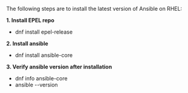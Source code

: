 The following steps are to install the latest version of Ansible on RHEL:

**1. Install EPEL repo**
  * dnf install epel-release

**2. Install ansible**
  * dnf install ansible-core

**3. Verify ansible version after installation**
  * dnf info ansible-core
  * ansible --version
